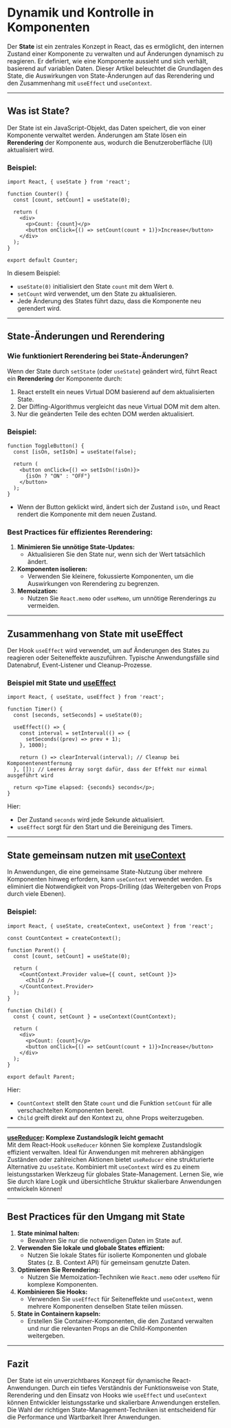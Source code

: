 # **Dynamik und Kontrolle in Komponenten**

Der **State** ist ein zentrales Konzept in React, das es ermöglicht, den internen Zustand einer Komponente zu verwalten und auf Änderungen dynamisch zu reagieren. Er definiert, wie eine Komponente aussieht und sich verhält, basierend auf variablen Daten. Dieser Artikel beleuchtet die Grundlagen des State, die Auswirkungen von State-Änderungen auf das Rerendering und den Zusammenhang mit `useEffect` und `useContext`.

---
## **Was ist State?**

Der State ist ein JavaScript-Objekt, das Daten speichert, die von einer Komponente verwaltet werden. Änderungen am State lösen ein **Rerendering** der Komponente aus, wodurch die Benutzeroberfläche (UI) aktualisiert wird.
### **Beispiel:**

```
import React, { useState } from 'react';

function Counter() {
  const [count, setCount] = useState(0);

  return (
    <div>
      <p>Count: {count}</p>
      <button onClick={() => setCount(count + 1)}>Increase</button>
    </div>
  );
}

export default Counter;
```
In diesem Beispiel:
- `useState(0)` initialisiert den State `count` mit dem Wert `0`.    
- `setCount` wird verwendet, um den State zu aktualisieren.    
- Jede Änderung des States führt dazu, dass die Komponente neu gerendert wird.
    
---

## **State-Änderungen und Rerendering**

### **Wie funktioniert Rerendering bei State-Änderungen?**

Wenn der State durch `setState` (oder `useState`) geändert wird, führt React ein **Rerendering** der Komponente durch:
1. React erstellt ein neues Virtual DOM basierend auf dem aktualisierten State.    
2. Der Diffing-Algorithmus vergleicht das neue Virtual DOM mit dem alten.    
3. Nur die geänderten Teile des echten DOM werden aktualisiert.
    
### **Beispiel:**
```
function ToggleButton() {
  const [isOn, setIsOn] = useState(false);

  return (
    <button onClick={() => setIsOn(!isOn)}>
      {isOn ? "ON" : "OFF"}
    </button>
  );
}
```
- Wenn der Button geklickt wird, ändert sich der Zustand `isOn`, und React rendert die Komponente mit dem neuen Zustand.
    
### **Best Practices für effizientes Rerendering:**
1. **Minimieren Sie unnötige State-Updates:**    
    - Aktualisieren Sie den State nur, wenn sich der Wert tatsächlich ändert.        
2. **Komponenten isolieren:**    
    - Verwenden Sie kleinere, fokussierte Komponenten, um die Auswirkungen von Rerendering zu begrenzen.        
3. **Memoization:**    
    - Nutzen Sie `React.memo` oder `useMemo`, um unnötige Rerenderings zu vermeiden.
        
---
## **Zusammenhang von State mit useEffect**
Der Hook `useEffect` wird verwendet, um auf Änderungen des States zu reagieren oder Seiteneffekte auszuführen. Typische Anwendungsfälle sind Datenabruf, Event-Listener und Cleanup-Prozesse.
### **Beispiel mit State und [useEffect](React%20useEffect.md)**
```
import React, { useState, useEffect } from 'react';

function Timer() {
  const [seconds, setSeconds] = useState(0);

  useEffect(() => {
    const interval = setInterval(() => {
      setSeconds((prev) => prev + 1);
    }, 1000);

    return () => clearInterval(interval); // Cleanup bei Komponentenentfernung
  }, []); // Leeres Array sorgt dafür, dass der Effekt nur einmal ausgeführt wird

  return <p>Time elapsed: {seconds} seconds</p>;
}
```
Hier:
- Der Zustand `seconds` wird jede Sekunde aktualisiert.    
- `useEffect` sorgt für den Start und die Bereinigung des Timers.
    
---
## **State gemeinsam nutzen mit [useContext](React%20useContext.md)**
In Anwendungen, die eine gemeinsame State-Nutzung über mehrere Komponenten hinweg erfordern, kann `useContext` verwendet werden. Es eliminiert die Notwendigkeit von Props-Drilling (das Weitergeben von Props durch viele Ebenen).
### **Beispiel:**
```
import React, { useState, createContext, useContext } from 'react';

const CountContext = createContext();

function Parent() {
  const [count, setCount] = useState(0);

  return (
    <CountContext.Provider value={{ count, setCount }}>
      <Child />
    </CountContext.Provider>
  );
}

function Child() {
  const { count, setCount } = useContext(CountContext);

  return (
    <div>
      <p>Count: {count}</p>
      <button onClick={() => setCount(count + 1)}>Increase</button>
    </div>
  );
}

export default Parent;
```
Hier:
- `CountContext` stellt den State `count` und die Funktion `setCount` für alle verschachtelten Komponenten bereit.    
- `Child` greift direkt auf den Kontext zu, ohne Props weiterzugeben.
---
**[useReducer](React%20State-Management.md): Komplexe Zustandslogik leicht gemacht**  
Mit dem React-Hook `useReducer` können Sie komplexe Zustandslogik effizient verwalten. Ideal für Anwendungen mit mehreren abhängigen Zuständen oder zahlreichen Aktionen bietet `useReducer` eine strukturierte Alternative zu `useState`. Kombiniert mit `useContext` wird es zu einem leistungsstarken Werkzeug für globales State-Management. Lernen Sie, wie Sie durch klare Logik und übersichtliche Struktur skalierbare Anwendungen entwickeln können!

---
## **Best Practices für den Umgang mit State**
1. **State minimal halten:**    
    - Bewahren Sie nur die notwendigen Daten im State auf.        
2. **Verwenden Sie lokale und globale States effizient:**    
    - Nutzen Sie lokale States für isolierte Komponenten und globale States (z. B. Context API) für gemeinsam genutzte Daten.        
3. **Optimieren Sie Rerendering:**    
    - Nutzen Sie Memoization-Techniken wie `React.memo` oder `useMemo` für komplexe Komponenten.        
4. **Kombinieren Sie Hooks:**    
    - Verwenden Sie `useEffect` für Seiteneffekte und `useContext`, wenn mehrere Komponenten denselben State teilen müssen.        
5. **State in Containern kapseln:**    
    - Erstellen Sie Container-Komponenten, die den Zustand verwalten und nur die relevanten Props an die Child-Komponenten weitergeben.
        
---
## **Fazit**
Der State ist ein unverzichtbares Konzept für dynamische React-Anwendungen. Durch ein tiefes Verständnis der Funktionsweise von State, Rerendering und den Einsatz von Hooks wie `useEffect` und `useContext` können Entwickler leistungsstarke und skalierbare Anwendungen erstellen. Die Wahl der richtigen State-Management-Techniken ist entscheidend für die Performance und Wartbarkeit Ihrer Anwendungen.